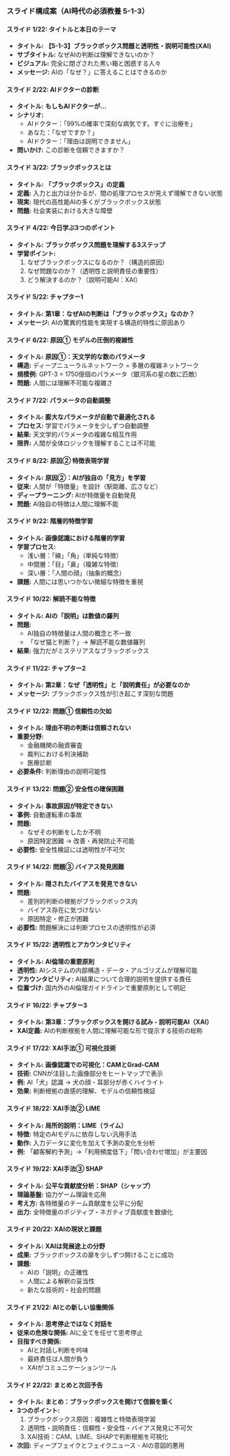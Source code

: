 ### スライド構成案（AI時代の必須教養 5-1-3）

#### **スライド 1/22: タイトルと本日のテーマ**
*   **タイトル:** **【5-1-3】ブラックボックス問題と透明性・説明可能性(XAI)**
*   **サブタイトル:** なぜAIの判断は理解できないのか？
*   **ビジュアル:** 完全に閉ざされた黒い箱と困惑する人々
*   **メッセージ:** AIの「なぜ？」に答えることはできるのか

#### **スライド 2/22: AIドクターの診断**
*   **タイトル:** **もしもAIドクターが...**
*   **シナリオ:** 
    *   AIドクター：「99%の確率で深刻な病気です。すぐに治療を」
    *   あなた：「なぜですか？」
    *   AIドクター：「理由は説明できません」
*   **問いかけ:** この診断を信頼できますか？

#### **スライド 3/22: ブラックボックスとは**
*   **タイトル:** **「ブラックボックス」の定義**
*   **定義:** 入力と出力は分かるが、間の処理プロセスが見えず理解できない状態
*   **現実:** 現代の高性能AIの多くがブラックボックス状態
*   **問題:** 社会実装における大きな障壁

#### **スライド 4/22: 今日学ぶ3つのポイント**
*   **タイトル:** **ブラックボックス問題を理解する3ステップ**
*   **学習ポイント:**
    1. なぜブラックボックスになるのか？（構造的原因）
    2. なぜ問題なのか？（透明性と説明責任の重要性）
    3. どう解決するのか？（説明可能AI：XAI）

#### **スライド 5/22: チャプター1**
*   **タイトル:** **第1章：なぜAIの判断は「ブラックボックス」なのか？**
*   **メッセージ:** AIの驚異的性能を実現する構造的特性に原因あり

#### **スライド 6/22: 原因① モデルの圧倒的複雑性**
*   **タイトル:** **原因①：天文学的な数のパラメータ**
*   **構造:** ディープニューラルネットワーク = 多層の複雑ネットワーク
*   **規模例:** GPT-3 = 1750億個のパラメータ（銀河系の星の数に匹敵）
*   **問題:** 人間には理解不可能な複雑さ

#### **スライド 7/22: パラメータの自動調整**
*   **タイトル:** **膨大なパラメータが自動で最適化される**
*   **プロセス:** 学習でパラメータを少しずつ自動調整
*   **結果:** 天文学的パラメータの複雑な相互作用
*   **限界:** 人間が全体ロジックを理解することは不可能

#### **スライド 8/22: 原因② 特徴表現学習**
*   **タイトル:** **原因②：AIが独自の「見方」を学習**
*   **従来:** 人間が「特徴量」を設計（駅距離、広さなど）
*   **ディープラーニング:** AIが特徴量を自動発見
*   **問題:** AI独自の特徴は人間に理解不能

#### **スライド 9/22: 階層的特徴学習**
*   **タイトル:** **画像認識における階層的学習**
*   **学習プロセス:**
    *   浅い層：「線」「角」（単純な特徴）
    *   中間層：「目」「鼻」（複雑な特徴）
    *   深い層：「人間の顔」（抽象的概念）
*   **課題:** 人間には思いつかない微細な特徴を重視

#### **スライド 10/22: 解読不能な特徴**
*   **タイトル:** **AIの「説明」は数値の羅列**
*   **問題:** 
    *   AI独自の特徴量は人間の概念と不一致
    *   「なぜ猫と判断？」→ 解読不能な数値羅列
*   **結果:** 強力だがミステリアスなブラックボックス

#### **スライド 11/22: チャプター2**
*   **タイトル:** **第2章：なぜ「透明性」と「説明責任」が必要なのか**
*   **メッセージ:** ブラックボックス性が引き起こす深刻な問題

#### **スライド 12/22: 問題① 信頼性の欠如**
*   **タイトル:** **理由不明の判断は信頼されない**
*   **重要分野:** 
    *   金融機関の融資審査
    *   裁判における判決補助
    *   医療診断
*   **必要条件:** 判断理由の説明可能性

#### **スライド 13/22: 問題② 安全性の確保困難**
*   **タイトル:** **事故原因が特定できない**
*   **事例:** 自動運転車の事故
*   **問題:** 
    *   なぜその判断をしたか不明
    *   原因特定困難 → 改善・再発防止不可能
*   **必要性:** 安全性検証には透明性が不可欠

#### **スライド 14/22: 問題③ バイアス発見困難**
*   **タイトル:** **隠されたバイアスを発見できない**
*   **問題:** 
    *   差別的判断の根拠がブラックボックス内
    *   バイアス存在に気づけない
    *   原因特定・修正が困難
*   **必要性:** 問題解決には判断プロセスの透明性が必須

#### **スライド 15/22: 透明性とアカウンタビリティ**
*   **タイトル:** **AI倫理の重要原則**
*   **透明性:** AIシステムの内部構造・データ・アルゴリズムが理解可能
*   **アカウンタビリティ:** AI結果について合理的説明を提供する責任
*   **位置づけ:** 国内外のAI倫理ガイドラインで重要原則として明記

#### **スライド 16/22: チャプター3**
*   **タイトル:** **第3章：ブラックボックスを開ける試み - 説明可能AI（XAI）**
*   **XAI定義:** AIの判断根拠を人間に理解可能な形で提示する技術の総称

#### **スライド 17/22: XAI手法① 可視化技術**
*   **タイトル:** **画像認識での可視化：CAMとGrad-CAM**
*   **技術:** CNNが注目した画像部分をヒートマップで表示
*   **例:** AI「犬」認識 → 犬の顔・耳部分が赤くハイライト
*   **効果:** 判断根拠の直感的理解、モデルの信頼性検証

#### **スライド 18/22: XAI手法② LIME**
*   **タイトル:** **局所的説明：LIME（ライム）**
*   **特徴:** 特定のAIモデルに依存しない汎用手法
*   **動作:** 入力データに変化を加えて予測の変化を分析
*   **例:** 「顧客解約予測」→「利用頻度低下」「問い合わせ増加」が主要因

#### **スライド 19/22: XAI手法③ SHAP**
*   **タイトル:** **公平な貢献度分析：SHAP（シャップ）**
*   **理論基盤:** 協力ゲーム理論を応用
*   **考え方:** 各特徴量のチーム貢献度を公平に分配
*   **出力:** 全特徴量のポジティブ・ネガティブ貢献度を数値化

#### **スライド 20/22: XAIの現状と課題**
*   **タイトル:** **XAIは発展途上の分野**
*   **成果:** ブラックボックスの扉を少しずつ開けることに成功
*   **課題:** 
    *   AIの「説明」の正確性
    *   人間による解釈の妥当性
    *   新たな技術的・社会的問題

#### **スライド 21/22: AIとの新しい協働関係**
*   **タイトル:** **思考停止ではなく対話を**
*   **従来の危険な関係:** AIに全てを任せて思考停止
*   **目指すべき関係:** 
    *   AIと対話し判断を吟味
    *   最終責任は人間が負う
    *   XAIがコミュニケーションツール

#### **スライド 22/22: まとめと次回予告**
*   **タイトル:** **まとめ：ブラックボックスを開けて信頼を築く**
*   **3つのポイント:**
    1. ブラックボックス原因：複雑性と特徴表現学習
    2. 透明性・説明責任：信頼性・安全性・バイアス発見に不可欠
    3. XAI技術：CAM、LIME、SHAPで判断根拠を可視化
*   **次回:** ディープフェイクとフェイクニュース - AIの意図的悪用 